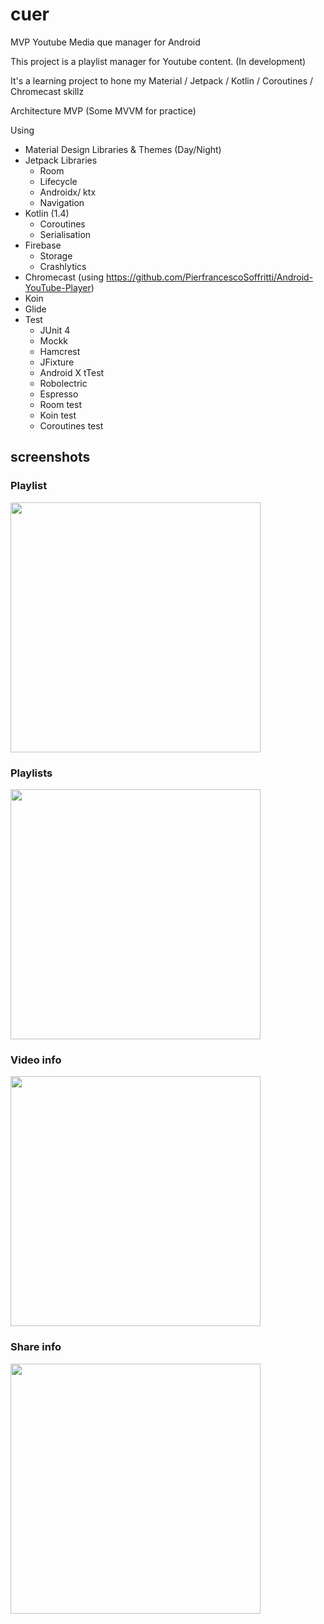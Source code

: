 # cuer
MVP Youtube Media que manager for Android

This project is a playlist manager for Youtube content. (In development)

It's a learning project to hone my Material / Jetpack / Kotlin / Coroutines / Chromecast skillz

Architecture MVP (Some MVVM for practice)

Using
- Material Design Libraries & Themes (Day/Night)
- Jetpack Libraries
   - Room
   - Lifecycle
   - Androidx/ ktx
   - Navigation
- Kotlin (1.4)
  - Coroutines
  - Serialisation
- Firebase
  - Storage
  - Crashlytics
- Chromecast (using https://github.com/PierfrancescoSoffritti/Android-YouTube-Player)
- Koin
- Glide
- Test
  - JUnit 4
  - Mockk
  - Hamcrest
  - JFixture
  - Android X tTest
  - Robolectric
  - Espresso
  - Room test
  - Koin test
  - Coroutines test
 
## screenshots
### Playlist
<img src="https://raw.githubusercontent.com/sentinelweb/cuer/develop/media/screenshots/playlist-2021-01-14-101002.png" width="400">

### Playlists
<img src="https://raw.githubusercontent.com/sentinelweb/cuer/develop/media/screenshots/playlists-2021-01-14-101020.png" width="400">

### Video info
<img src="https://raw.githubusercontent.com/sentinelweb/cuer/develop/media/screenshots/info-2021-01-14-101125.png" width="400">

### Share info
<img src="https://raw.githubusercontent.com/sentinelweb/cuer/develop/media/screenshots/share-2021-01-14-101320.png" width="400">


